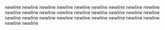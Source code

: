 newline
newline
newline
newline
newline
newline
newline
newline
newline
newline
newline
newline
newline
newline
newline
newline
newline
newline
newline
newline
newline
newline
newline
newline
newline
newline
newline
newline
newline
